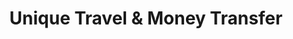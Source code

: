 ---
title: "Unique Travel & Money Transfer"
url: /birmingham/unique-travel-und-money-transfer/
shop: Reisebüro
---